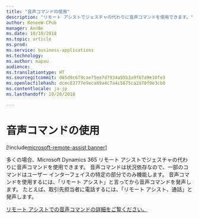 ```yaml
---
title: "音声コマンドの使用"
description: "リモート アシストでジェスチャの代わりに音声コマンドを使用できます。"
author: ReneeW-CPub
manager: AnnBe
ms.date: 10/10/2018
ms.topic: article
ms.prod: 
ms.service: business-applications
ms.technology: 
ms.author: mapau
audience: 
ms.translationtype: HT
ms.sourcegitcommit: d65d9c6f9cae75ea7d7934a95b3a9f67a9e10fe3
ms.openlocfilehash: dcec83777e9eca89a4c7a4c5675ca2a70f9e3cb0
ms.contentlocale: ja-jp
ms.lasthandoff: 10/26/2018

---
```


# <a name="use-voice-commands"></a>音声コマンドの使用

[!include[microsoft-remote-assist banner](../includes/microsoft-remote-assist.md)]

多くの場合、Microsoft Dynamics 365 リモート アシストでジェスチャの代わりに音声コマンドを使用できます。 音声コマンドは状況依存なので、一部のコマンドはユーザー インターフェイスの特定の部分でのみ機能します。 音声コマンドを使用するには、「リモート アシスト」と言ってから音声コマンドを発声します。 たとえば、取引先担当者に電話するには、「リモート アシスト、通話」と発声します。


[リモート アシストでの音声コマンドの詳細をご覧ください。](https://docs.microsoft.com/dynamics365/mixed-reality/remote-assist/user-guide)


